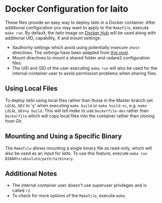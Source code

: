 # Docker Configuration for Iaito

These files provide an easy way to deploy *Iaito* in a Docker container. After additional configuration you may want to apply to the `Makefile`, execute `make run`. By default, the *Iaito* image on [Docker Hub](https://hub.docker.com/r/radareorg/iaito/) will be used along with additional UID, capability, X and mount settings:

- Xauthority settings which avoid using potentially insecure `xhost` directives. The settings have been adapted from [this post](https://stackoverflow.com/questions/16296753/can-you-run-gui-apps-in-a-docker-container/25280523#25280523).
- Mount directives to mount a shared folder and radare2 configuration files.
- The UID and GID of the user executing `make run` will also be used for the internal container user to avoid permission problems when sharing files.

## Using Local Files

To deploy *Iaito* using local files rather than those in the Master branch set `LOCAL_DEV` to 'y' when executing `make build` or `make build-nc`, e.g. `make LOCAL_DEV=y build`. This will tell *make* to use `Dockerfile-dev` rather than `Dockerfile` which will copy local files into the container rather than cloning from Git. 

## Mounting and Using a Specific Binary

The `Makefile` allows mounting a single binary file as read-only, which will also be used as an input for *Iaito*. To use this feature, execute `make run BINARY=/absolute/path/to/binary`.

## Additional Notes

- The internal container user doesn't use superuser privileges and is called `r2`.
- To check for more options of the `Makefile`, execute `make`.
